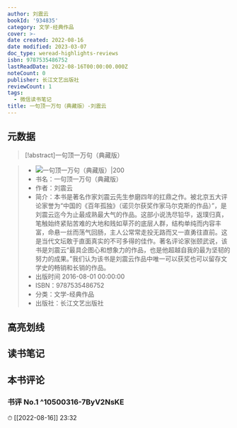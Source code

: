 ```yaml
---
author: 刘震云
bookId: '934835'
category: 文学-经典作品
cover: >-
date created: 2022-08-16
date modified: 2023-03-07
doc_type: weread-highlights-reviews
isbn: 9787535486752
lastReadDate: 2022-08-16T00:00:00.000Z
noteCount: 0
publisher: 长江文艺出版社
reviewCount: 1
tags:
  - 微信读书笔记
title: 一句顶一万句（典藏版）-刘震云
---
```


## 元数据

>[!abstract]一句顶一万句（典藏版）

> - ![一句顶一万句（典藏版）|200](https://wfqqreader-1252317822.image.myqcloud.com/cover/835/934835/t7_934835.jpg)
> - 书名：一句顶一万句（典藏版）
> - 作者：刘震云
> - 简介：本书是著名作家刘震云先生参磨四年的扛鼎之作。被北京五大评论家誉为“中国的《百年孤独》（诺贝尔获奖作家马尔克斯的作品）”，是刘震云迄今为止最成熟最大气的作品。这部小说洗尽铅华，返璞归真，笔触始终紧贴苦难的大地和贱如草芥的底层人群，结构单纯而内容丰富，命悬一丝而荡气回肠，主人公常常走投无路而又一直勇往直前。这是当代文坛敢于直面真实的不可多得的佳作。著名评论家张颐武说，该书是刘震云“最具企图心和想象力的作品，也是他超越自我的最为坚韧的努力的成果。”我们认为该书是刘震云作品中唯一可以获奖也可以留存文学史的畅销和长销的作品。
> - 出版时间 2016-08-01 00:00:00
> - ISBN：9787535486752
> - 分类：文学-经典作品
> - 出版社：长江文艺出版社

## 高亮划线

## 读书笔记

## 本书评论

### 书评 No.1 ^10500316-7ByV2NsKE

⏱ [[2022-08-16]] 23:32
